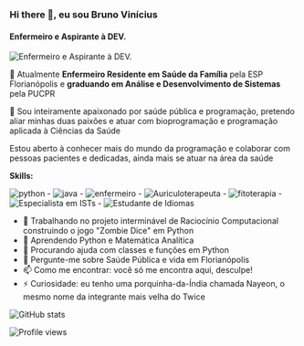 ### Hi there 👋, eu sou Bruno Vinícius
#### Enfermeiro e Aspirante à DEV.

![Enfermeiro e Aspirante à DEV.](https://img.freepik.com/fotos-gratis/medico-trabalhando-no-computador_85869-8796.jpg?w=2000)

🌱 Atualmente **Enfermeiro Residente em Saúde da Família** pela ESP Florianópolis e **graduando em Análise e Desenvolvimento de Sistemas** pela PUCPR

👀 Sou inteiramente apaixonado por saúde pública e programação, pretendo aliar minhas duas paixões e atuar com bioprogramação e programação aplicada à Ciências da Saúde

Estou aberto à conhecer mais do mundo da programação e colaborar com pessoas pacientes e dedicadas, ainda mais se atuar na área da saúde

**Skills:**

![python](https://user-images.githubusercontent.com/86611700/161645237-4a1a56c1-91a2-4f1f-963b-4b09a3629cf3.png) - ![java](https://www.flaticon.com/br/icone-premium/java_3291669?term=java&page=1&position=1&page=1&position=1&related_id=3291669&origin=search#) - ![enfermeiro](https://user-images.githubusercontent.com/86611700/161645396-e1400db3-3cae-46c8-a1ef-ba387d1b19b6.png) - ![Auriculoterapeuta](https://user-images.githubusercontent.com/86611700/161645622-eb3d28f4-9978-44d5-a4f7-97552439dbe8.png) -  ![fitoterapia](https://user-images.githubusercontent.com/86611700/161645402-51a75170-9290-470d-92da-d9e8f4409e0f.png) - ![Especialista em ISTs](https://user-images.githubusercontent.com/86611700/161645534-4a05fb26-5083-4b74-8842-4e8e91ffd357.png) - ![Estudante de Idiomas](https://user-images.githubusercontent.com/86611700/161645645-68c12c89-6a76-41e4-9f15-ee259f4c5360.png)

- 🔭 Trabalhando no projeto interminável de Raciocínio Computacional construindo o jogo "Zombie Dice" em Python
- 🌱 Aprendendo Python e Matemática Analítica
- 🤔 Procurando ajuda com classes e funções em Python
- 💬 Pergunte-me sobre Saúde Pública e vida em Florianópolis
- 📫 Como me encontrar: você só me encontra aqui, desculpe!
- ⚡ Curiosidade: eu tenho uma porquinha-da-Índia chamada Nayeon, o mesmo nome da integrante mais velha do Twice

![GitHub stats](https://github-readme-stats.vercel.app/api?username=bruvini&show_icons=true)  

![Profile views](https://gpvc.arturio.dev/bruvini)  
